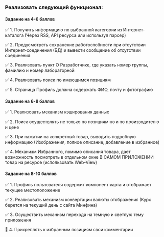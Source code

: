 ### Реализовать следующий функционал:

#### Задание на 4-6 баллов
:white_check_mark: 1. Получить информацию по выбранной категории из Интернет-каталога (Через RSS, API ресурса или используя парсер)

:white_check_mark: 2. Предусмотреть сохранение работоспобности при отсутствии Интернет-соединения (БД) и вывести сообщение об отсутствии соединения

:white_check_mark: 3. Реализовать пункт О Разработчике, где указать номер группы, фамилию и номер лабораторной

:white_check_mark: 4. Реализовать поиск по имеющимся позициям

:white_check_mark: 5. Страница Профиль должна содержать ФИО, почту и фотографию

#### Задание на 6-8 баллов
:white_check_mark: 1. Реализовать механизм кэширования данных

:white_check_mark: 2. Поиск осуществлять не только по позициям но и по производителю и цене

:white_check_mark: 3. При нажатии на конкретный товар, выводить подробную информацию (Изображения, полное описание, добавление в избранное)

:white_check_mark: 4. Механизм Избранного, помимо описания товара, дает возможность посмотреть в отдельном окне В САМОМ ПРИЛОЖЕНИИ товар на ресурсе (использовать Web-View)

#### Задание на 8-10 баллов
:white_check_mark: 1. Профиль пользователя содержит компонент карта и отображает текущее местоположение

:white_check_mark: 2. Реализовать механизм конвертации валюты отображения (Курс берется на текущий день с сайта Минфина)

:white_check_mark: 3. Осуществить механизм перехода на темную и светлую тему приложения

:black_square_button: 4. Прикреплять к избранным позициям свои комментарии
